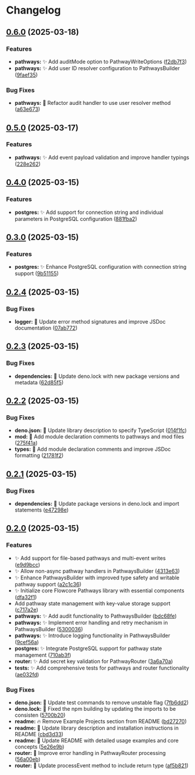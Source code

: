 # Changelog

## [0.6.0](https://github.com/flowcore-io/flowcore-pathways/compare/v0.5.0...v0.6.0) (2025-03-18)


### Features

* **pathways:** :sparkles: Add auditMode option to PathwayWriteOptions ([f2db7f3](https://github.com/flowcore-io/flowcore-pathways/commit/f2db7f34382ccb618c24d54af74294b3d005dca3))
* **pathways:** :sparkles: Add user ID resolver configuration to PathwaysBuilder ([9faef35](https://github.com/flowcore-io/flowcore-pathways/commit/9faef35a76764b9419938ac8d372fbbaa4438a23))


### Bug Fixes

* **pathways:** :art: Refactor audit handler to use user resolver method ([a63e673](https://github.com/flowcore-io/flowcore-pathways/commit/a63e673fb3c0718ce9eb1f3491b41d800d85dee3))

## [0.5.0](https://github.com/flowcore-io/flowcore-pathways/compare/v0.4.0...v0.5.0) (2025-03-17)


### Features

* **pathways:** :sparkles: Add event payload validation and improve handler typings ([228e262](https://github.com/flowcore-io/flowcore-pathways/commit/228e262527a9e1d26aaa68f959480b3a3d2ef70e))

## [0.4.0](https://github.com/flowcore-io/flowcore-pathways/compare/v0.3.0...v0.4.0) (2025-03-15)


### Features

* **postgres:** :sparkles: Add support for connection string and individual parameters in PostgreSQL configuration ([881fba2](https://github.com/flowcore-io/flowcore-pathways/commit/881fba26485349a3d4253cdb112928b9a9c31996))

## [0.3.0](https://github.com/flowcore-io/flowcore-pathways/compare/v0.2.4...v0.3.0) (2025-03-15)


### Features

* **postgres:** :sparkles: Enhance PostgreSQL configuration with connection string support ([9b51155](https://github.com/flowcore-io/flowcore-pathways/commit/9b51155eaa8f11c5ca3e8f6422d2b4268c4f27ea))

## [0.2.4](https://github.com/flowcore-io/flowcore-pathways/compare/v0.2.3...v0.2.4) (2025-03-15)


### Bug Fixes

* **logger:** :art: Update error method signatures and improve JSDoc documentation ([07ab772](https://github.com/flowcore-io/flowcore-pathways/commit/07ab77237c7aa88f6bc5999ff95148873c2e45d0))

## [0.2.3](https://github.com/flowcore-io/flowcore-pathways/compare/v0.2.2...v0.2.3) (2025-03-15)


### Bug Fixes

* **dependencies:** :art: Update deno.lock with new package versions and metadata ([62d85f5](https://github.com/flowcore-io/flowcore-pathways/commit/62d85f56a05c49fdc43c66781901197868e0dc29))

## [0.2.2](https://github.com/flowcore-io/flowcore-pathways/compare/v0.2.1...v0.2.2) (2025-03-15)


### Bug Fixes

* **deno.json:** :memo: Update library description to specify TypeScript ([014f1fc](https://github.com/flowcore-io/flowcore-pathways/commit/014f1fc88d5e5545dd92ff78fa0aae86a9aceebb))
* **mod:** :memo: Add module declaration comments to pathways and mod files ([275f41a](https://github.com/flowcore-io/flowcore-pathways/commit/275f41ac9d75b2f2509ddf78ddbd31fc8cd3914a))
* **types:** :memo: Add module declaration comments and improve JSDoc formatting ([21781f2](https://github.com/flowcore-io/flowcore-pathways/commit/21781f2ab8b8064935d831dfc9f2965f703af343))

## [0.2.1](https://github.com/flowcore-io/flowcore-pathways/compare/v0.2.0...v0.2.1) (2025-03-15)


### Bug Fixes

* **dependencies:** :art: Update package versions in deno.lock and import statements ([e47298e](https://github.com/flowcore-io/flowcore-pathways/commit/e47298e565743ebc7381d7d9683ddc7f33b98bf0))

## [0.2.0](https://github.com/flowcore-io/flowcore-pathways/compare/v0.1.0...v0.2.0) (2025-03-15)


### Features

* :sparkles: Add support for file-based pathways and multi-event writes ([e9d9bcc](https://github.com/flowcore-io/flowcore-pathways/commit/e9d9bcc8d4f6ff8959f99760c736671ba422e4a5))
* :sparkles: Allow non-async pathway handlers in PathwaysBuilder ([4313e63](https://github.com/flowcore-io/flowcore-pathways/commit/4313e635c04a6bd9a395f9df782482a0c18d0f37))
* :sparkles: Enhance PathwaysBuilder with improved type safety and writable pathway support ([a2c1c36](https://github.com/flowcore-io/flowcore-pathways/commit/a2c1c36aa5537be2aeec9b8e7bb744ed9a1243a8))
* :sparkles: Initialize core Flowcore Pathways library with essential components ([dfa32f1](https://github.com/flowcore-io/flowcore-pathways/commit/dfa32f1601b1c6851d87fb749fd9688b13fe398e))
* Add pathway state management with key-value storage support ([c717a2e](https://github.com/flowcore-io/flowcore-pathways/commit/c717a2e3757445cfb52b580c0ca67c746a16a622))
* **pathways:** :sparkles: Add audit functionality to PathwaysBuilder ([bdc68fe](https://github.com/flowcore-io/flowcore-pathways/commit/bdc68fe36d49c8b1827d63ee686f15afd76769bb))
* **pathways:** :sparkles: Implement error handling and retry mechanism in PathwaysBuilder ([5300036](https://github.com/flowcore-io/flowcore-pathways/commit/5300036370ce573a06dac65fc5b0fdf1ee9f3ffd))
* **pathways:** :sparkles: Introduce logging functionality in PathwaysBuilder ([9cef56a](https://github.com/flowcore-io/flowcore-pathways/commit/9cef56a8111336d2cfd26e72edbc01784cc0ef1a))
* **postgres:** :sparkles: Integrate PostgreSQL support for pathway state management ([710ab3f](https://github.com/flowcore-io/flowcore-pathways/commit/710ab3f24e4865f5259f773a73cbae12fe3f8795))
* **router:** :sparkles: Add secret key validation for PathwayRouter ([3a6a70a](https://github.com/flowcore-io/flowcore-pathways/commit/3a6a70a194ac8589ea6cc56cae741f2902befcf0))
* **tests:** :sparkles: Add comprehensive tests for pathways and router functionality ([ae032fd](https://github.com/flowcore-io/flowcore-pathways/commit/ae032fdec6c2f9c58c95dd1153c951d0d9915b2c))


### Bug Fixes

* **deno.json:** :art: Update test commands to remove unstable flag ([7fb6dd2](https://github.com/flowcore-io/flowcore-pathways/commit/7fb6dd22e4cf7f778725fb53a84b0f3ab222fa0a))
* **deno.lock:** :wrench: Fixed the npm building by updating the imports to be consisten ([5700b20](https://github.com/flowcore-io/flowcore-pathways/commit/5700b20ee2b93dca88ce3d4cc3d826ffe6db2cc4))
* **readme:** :fire: Remove Example Projects section from README ([bd27270](https://github.com/flowcore-io/flowcore-pathways/commit/bd27270ae0f80c46074def5ef3a08410677ebb68))
* **readme:** :memo: Update library description and installation instructions in README ([cbd3d33](https://github.com/flowcore-io/flowcore-pathways/commit/cbd3d330a8e6809c9cbb1bc8582598d3cd1992d5))
* **readme:** :memo: Update README with detailed usage examples and core concepts ([5e26e9b](https://github.com/flowcore-io/flowcore-pathways/commit/5e26e9b8f2b06c56e0c65dbce09d6c7e2fe36edd))
* **router:** :bug: Improve error handling in PathwayRouter processing ([56a00eb](https://github.com/flowcore-io/flowcore-pathways/commit/56a00eb9c9d8b056b40398eb40c213fd876e4226))
* **router:** :bug: Update processEvent method to include return type ([af5b821](https://github.com/flowcore-io/flowcore-pathways/commit/af5b821187404d72c1566f2ebdb9c7fbcbb0bb3b))
